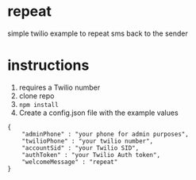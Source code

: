# repeat
simple twilio example to repeat sms back to the sender

# instructions

1. requires a Twilio number
2. clone repo
3. `npm install`
4. Create a config.json file with the example values 
```
{
	"adminPhone" : "your phone for admin purposes",
	"twilioPhone" : "your twilio number",
	"accountSid" : "your Twilio SID",
	"authToken" : "your Twilio Auth token",
	"welcomeMessage" : "repeat"
}
```
